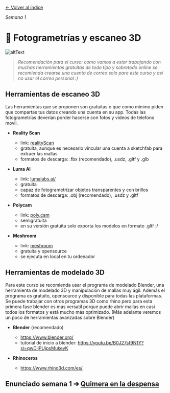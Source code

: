 [← Volver al índice](/semanas/README.md)

*Semana 1*

# 📸 Fotogrametrías y escaneo 3D

![altText](/archivos/pimientos_.gif)

> *Recomendación para el curso: como vamos a estar trabajando con muchas herramientas gratuitas de todo tipo y sobretodo online se recomienda crearse una cuenta de correo solo para este curso y así no usar el correo personal :)*

## Herramientas de escaneo 3D
Las herramientas que se proponen son gratuitas o que como mínimo piden que compartas tus datos creando una cuenta en su app. Todas las fotogrametrías deverían porder hacerse con fotos y videos de telefono movil.

- **Reality Scan** 
  - link: [realityScan](https://www.unrealengine.com/en-US/realityscan)
  - gratuita, aunque es necesario vincular una cuenta a sketchfab para extraer las mallas
  - formatos de descarga: .fbx (recomendado), .usdz, .gltf y .glb

- **Luma AI**
  - link: [lumalabs.ai/](https://lumalabs.ai/interactive-scenes)
  - gratuita
  - capaz de fotogrametrizar objetos transparentes y con brillos
  - formatos de descarga: .obj (recomendado), .usdz y .gltf

- **Polycam**
  - link: [poly.cam](https://poly.cam/)
  - semigratuita
  - en su versión gratuita solo exporta los modelos en formato .gltf :/
 
- **Meshroom**
  - link: [meshroom](alicevision.org)
  - gratuita y opensource
  - se ejecuta en local en tu ordenador

## Herramientas de modelado 3D
Para este curso se recomienda usar el programa de modelado Blender, una herramienta de modelado 3D y manipulación de mallas muy ágil. Además el programa es gratuito, opensource y disponible para todas las plataformas. Se puede trabajar con otros programas 3D como rhino pero para esta primera fase blender es más versatil porque puede abrir mallas en casi todos los formatos y está mucho más optimizado. (Más adelante veremos un poco de herramientas avanzadas sobre Blender)

- **Blender** (recomendado)
  - https://www.blender.org/
  - tutorial de inicio a blender: https://youtu.be/B0J27sf9N1Y?si=qwDijPUjpsMukeyK

- **Rhinoceros**
  - https://www.rhino3d.com/es/

## **Enunciado semana 1** ➔ [Quimera en la despensa](/semanas/enunciados/quimera_en_la_despensa.md)
